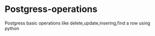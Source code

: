 # Postgress-operations
Postgress basic operations like delete,update,insering,find a row using python
